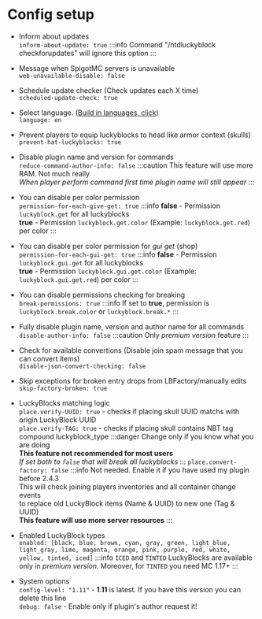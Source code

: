 # Config setup

- Inform about updates  
`inform-about-update: true`
:::info
Command "/ntdluckyblock checkforupdates" will ignore this option
:::

- Message when SpigotMC servers is unavailable  
`web-unavailable-disable: false`

- Schedule update checker (Check updates each X time)  
`scheduled-update-check: true`

- Select language. ([Build in languages, click](../languages))  
`language: en`

- Prevent players to equip luckyblocks to head like armor context (skulls)  
`prevent-hat-luckyblocks: true`

- Disable plugin name and version for commands  
`reduce-command-author-info: false`
:::caution
This feature will use more RAM. Not much really  
*When player perform command first time plugin name will still appear*
:::

- You can disable per color permission  
`permission-for-each-give-get: true`
:::info
**false** - Permission `luckyblock.get` for all luckyblocks  
**true** - Permission `luckyblock.get.color` (Example: `luckyblock.get.red`) per color
:::

- You can disable per color permission for *gui get* (shop)  
`permission-for-each-gui-get: true`
:::info
**false** - Permission `luckyblock.gui.get` for all luckyblocks  
**true** - Permission `luckyblock.gui.get.color` (Example: `luckyblock.gui.get.red`) per color
:::

- You can disable permissions checking for breaking  
`break-permissions: true`
:::info
If set to **true**, permission is `luckyblock.break.color` or `luckyblock.break.*`
:::

- Fully disable plugin name, version and author name for all commands  
`disable-author-info: false`
:::caution
Only *premium version* feature
:::

- Check for available convertions (Disable join spam message that you can convert items)  
`disable-json-convert-checking: false`

- Skip exceptions for broken entry drops from LBFactory/manually edits  
`skip-factory-broken: true`

- LuckyBlocks matching logic  
`place.verify-UUID: true` - checks if placing skull UUID matchs with origin LuckyBlock UUID  
`place.verify-TAG: true` - checks if placing skull contains NBT tag compound luckyblock_type
:::danger
Change only if you know what you are doing  
**This feature not recommended for most users**  
*If set both to `false` that will break all luckyblocks*
:::
`place.convert-factory: false`
:::info
Not needed. Enable it if you have used my plugin before 2.4.3  
This will check joining players inventories and all container change events  
to replace old LuckyBlock items (Name & UUID) to new one (Tag & UUID)  
**This feature will use more server resources**
:::

- Enabled LuckyBlock types  
`enabled: [black, blue, brown, cyan, gray, green, light_blue, light_gray, lime, magenta,
orange, pink, purple, red, white, yellow, tinted, iced]`
:::info
`ICED` and `TINTED` LuckyBlocks are available only in *premium version*. 
Moreover, for `TINTED` you need MC 1.17+
:::

- System options  
`config-level: "1.11"` - **1.11** is latest. If you have this version you can delete this line  
`debug: false` - Enable only if plugin's author request it!